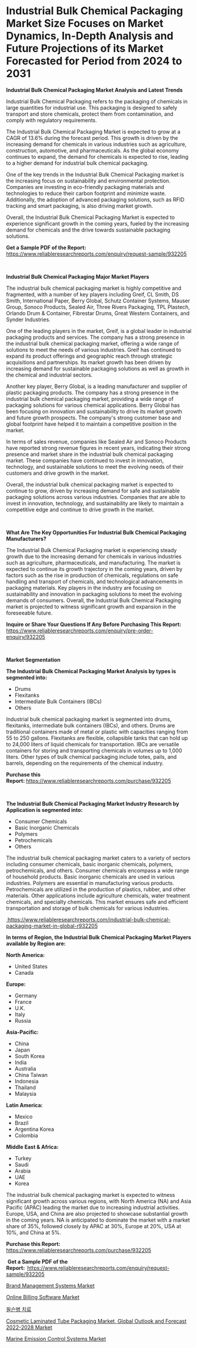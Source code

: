 <p><h1>Industrial Bulk Chemical Packaging Market Size Focuses on Market Dynamics, In-Depth Analysis and Future Projections of its Market Forecasted for Period from 2024 to 2031</h1></p><p><strong>Industrial Bulk Chemical Packaging Market Analysis and Latest Trends</strong></p>
<p><p>Industrial Bulk Chemical Packaging refers to the packaging of chemicals in large quantities for industrial use. This packaging is designed to safely transport and store chemicals, protect them from contamination, and comply with regulatory requirements.</p><p>The Industrial Bulk Chemical Packaging Market is expected to grow at a CAGR of 13.6% during the forecast period. This growth is driven by the increasing demand for chemicals in various industries such as agriculture, construction, automotive, and pharmaceuticals. As the global economy continues to expand, the demand for chemicals is expected to rise, leading to a higher demand for industrial bulk chemical packaging.</p><p>One of the key trends in the Industrial Bulk Chemical Packaging market is the increasing focus on sustainability and environmental protection. Companies are investing in eco-friendly packaging materials and technologies to reduce their carbon footprint and minimize waste. Additionally, the adoption of advanced packaging solutions, such as RFID tracking and smart packaging, is also driving market growth.</p><p>Overall, the Industrial Bulk Chemical Packaging Market is expected to experience significant growth in the coming years, fueled by the increasing demand for chemicals and the drive towards sustainable packaging solutions.</p></p>
<p><strong>Get a Sample PDF of the Report:&nbsp;</strong> <a href="https://www.reliableresearchreports.com/enquiry/request-sample/932205">https://www.reliableresearchreports.com/enquiry/request-sample/932205</a></p>
<p>&nbsp;</p>
<p><strong>Industrial Bulk Chemical Packaging Major Market Players</strong></p>
<p><p>The industrial bulk chemical packaging market is highly competitive and fragmented, with a number of key players including Greif, CL Smith, DS Smith, International Paper, Berry Global, Schutz Container Systems, Mauser Group, Sonoco Products, Sealed Air, Three Rivers Packaging, TPL Plastech, Orlando Drum & Container, Fibrestar Drums, Great Western Containers, and Synder Industries.</p><p>One of the leading players in the market, Greif, is a global leader in industrial packaging products and services. The company has a strong presence in the industrial bulk chemical packaging market, offering a wide range of solutions to meet the needs of various industries. Greif has continued to expand its product offerings and geographic reach through strategic acquisitions and partnerships. Its market growth has been driven by increasing demand for sustainable packaging solutions as well as growth in the chemical and industrial sectors.</p><p>Another key player, Berry Global, is a leading manufacturer and supplier of plastic packaging products. The company has a strong presence in the industrial bulk chemical packaging market, providing a wide range of packaging solutions for various chemical applications. Berry Global has been focusing on innovation and sustainability to drive its market growth and future growth prospects. The company's strong customer base and global footprint have helped it to maintain a competitive position in the market.</p><p>In terms of sales revenue, companies like Sealed Air and Sonoco Products have reported strong revenue figures in recent years, indicating their strong presence and market share in the industrial bulk chemical packaging market. These companies have continued to invest in innovation, technology, and sustainable solutions to meet the evolving needs of their customers and drive growth in the market.</p><p>Overall, the industrial bulk chemical packaging market is expected to continue to grow, driven by increasing demand for safe and sustainable packaging solutions across various industries. Companies that are able to invest in innovation, technology, and sustainability are likely to maintain a competitive edge and continue to drive growth in the market.</p></p>
<p>&nbsp;</p>
<p><strong>What Are The Key Opportunities For Industrial Bulk Chemical Packaging Manufacturers?</strong></p>
<p><p>The Industrial Bulk Chemical Packaging market is experiencing steady growth due to the increasing demand for chemicals in various industries such as agriculture, pharmaceuticals, and manufacturing. The market is expected to continue its growth trajectory in the coming years, driven by factors such as the rise in production of chemicals, regulations on safe handling and transport of chemicals, and technological advancements in packaging materials. Key players in the industry are focusing on sustainability and innovation in packaging solutions to meet the evolving demands of consumers. Overall, the Industrial Bulk Chemical Packaging market is projected to witness significant growth and expansion in the foreseeable future.</p></p>
<p><strong>Inquire or Share Your Questions If Any Before Purchasing This Report:</strong> <a href="https://www.reliableresearchreports.com/enquiry/pre-order-enquiry/932205">https://www.reliableresearchreports.com/enquiry/pre-order-enquiry/932205</a></p>
<p>&nbsp;</p>
<p><strong>Market Segmentation</strong></p>
<p><strong>The Industrial Bulk Chemical Packaging Market Analysis by types is segmented into:</strong></p>
<p><ul><li>Drums</li><li>Flexitanks</li><li>Intermediate Bulk Containers (IBCs)</li><li>Others</li></ul></p>
<p><p>Industrial bulk chemical packaging market is segmented into drums, flexitanks, intermediate bulk containers (IBCs), and others. Drums are traditional containers made of metal or plastic with capacities ranging from 55 to 250 gallons. Flexitanks are flexible, collapsible tanks that can hold up to 24,000 liters of liquid chemicals for transportation. IBCs are versatile containers for storing and transporting chemicals in volumes up to 1,000 liters. Other types of bulk chemical packaging include totes, pails, and barrels, depending on the requirements of the chemical industry.</p></p>
<p><strong>Purchase this Report:&nbsp;</strong><a href="https://www.reliableresearchreports.com/purchase/932205">https://www.reliableresearchreports.com/purchase/932205</a></p>
<p>&nbsp;</p>
<p><strong>The Industrial Bulk Chemical Packaging Market Industry Research by Application is segmented into:</strong></p>
<p><ul><li>Consumer Chemicals</li><li>Basic Inorganic Chemicals</li><li>Polymers</li><li>Petrochemicals</li><li>Others</li></ul></p>
<p><p>The industrial bulk chemical packaging market caters to a variety of sectors including consumer chemicals, basic inorganic chemicals, polymers, petrochemicals, and others. Consumer chemicals encompass a wide range of household products. Basic inorganic chemicals are used in various industries. Polymers are essential in manufacturing various products. Petrochemicals are utilized in the production of plastics, rubber, and other materials. Other applications include agriculture chemicals, water treatment chemicals, and specialty chemicals. This market ensures safe and efficient transportation and storage of bulk chemicals for various industries.</p></p>
<p><a href="https://www.reliableresearchreports.com/industrial-bulk-chemical-packaging-market-in-global-r932205">&nbsp;https://www.reliableresearchreports.com/industrial-bulk-chemical-packaging-market-in-global-r932205</a></p>
<p><strong>In terms of Region, the Industrial Bulk Chemical Packaging Market Players available by Region are:</strong></p>
<p>
    <p> <strong> North America: </strong>
        <ul>
            <li>United States</li>
            <li>Canada</li>
        </ul>
        </p> 
    <p> <strong> Europe: </strong>
        <ul>
            <li>Germany</li>
            <li>France</li>
            <li>U.K.</li>
            <li>Italy</li>
            <li>Russia</li>
        </ul>
        </p> 
    <p> <strong> Asia-Pacific: </strong>
        <ul>
            <li>China</li>
            <li>Japan</li>
            <li>South Korea</li>
            <li>India</li>
            <li>Australia</li>
            <li>China Taiwan</li>
            <li>Indonesia</li>
            <li>Thailand</li>
            <li>Malaysia</li>
        </ul>
        </p> 
    <p> <strong> Latin America: </strong>
        <ul>
            <li>Mexico</li>
            <li>Brazil</li>
            <li>Argentina Korea</li>
            <li>Colombia</li>
        </ul>
        </p> 
    <p> <strong> Middle East & Africa: </strong>
        <ul>
            <li>Turkey</li>
            <li>Saudi</li>
            <li>Arabia</li>
            <li>UAE</li>
            <li>Korea</li>
        </ul>
    </p>
    </p>
<p><p>The industrial bulk chemical packaging market is expected to witness significant growth across various regions, with North America (NA) and Asia Pacific (APAC) leading the market due to increasing industrial activities. Europe, USA, and China are also projected to showcase substantial growth in the coming years. NA is anticipated to dominate the market with a market share of 35%, followed closely by APAC at 30%, Europe at 20%, USA at 10%, and China at 5%.</p></p>
<p><strong>Purchase this Report: </strong><a href="https://www.reliableresearchreports.com/purchase/932205">https://www.reliableresearchreports.com/purchase/932205</a></p>
<p>&nbsp;<strong>Get a Sample PDF of the Report:&nbsp;&nbsp;</strong><a href="https://www.reliableresearchreports.com/enquiry/request-sample/932205">https://www.reliableresearchreports.com/enquiry/request-sample/932205</a></p>
<p><strong></strong></p>
<p><p><a href="https://medium.com/@alan.buckland656/brand-management-systems-market-market-segmentation-geographical-regions-and-market-forcast-till-303b4bc0880a">Brand Management Systems Market</a></p><p><a href="https://medium.com/@max.hudson54565/global-online-billing-software-industry-analysis-share-growth-trends-and-forecast-2024-to-2031-9015fe9a772c">Online Billing Software Market</a></p><p><a href="https://medium.com/@coremtymerich56566/%EC%9C%8C%EC%8A%A8%EB%B3%91-%EC%B9%98%EB%A3%8C-%EC%82%B0%EC%97%85-%EB%B6%84%EC%84%9D-%EB%B3%B4%EA%B3%A0%EC%84%9C-%EC%8B%9C%EC%9E%A5-%EA%B7%9C%EB%AA%A8%EB%8A%94-cagr-5-7-%EB%A1%9C-%EC%84%B1%EC%9E%A5%ED%95%98%EB%A9%B0-2024%EB%85%84%EB%B6%80%ED%84%B0-2031%EB%85%84%EA%B9%8C%EC%A7%80-%EC%98%88%EC%B8%A1%EB%90%9C-%EC%9D%91%EC%9A%A9-%ED%94%84%EB%A1%9C%EA%B7%B8%EB%9E%A8-%EC%9C%A0%ED%98%95-%EB%B0%8F-%EC%A7%80%EC%97%AD%EB%B3%84%EC%9E%85%EB%8B%88%EB%8B%A4-97a63180dc67">윌슨병 치료</a></p><p><a href="https://issuu.com/reportprime-2/docs/cosmetic-laminated-tube-packaging-m_9660e9a09287fd">Cosmetic Laminated Tube Packaging Market, Global Outlook and Forecast 2022-2028 Market</a></p><p><a href="https://github.com/indrystar/Market-Research-Report-List-4/blob/main/marine-emission-control-systems-market.md">Marine Emission Control Systems Market</a></p></p>